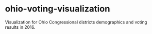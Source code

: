 # ohio-voting-visualization
Visualization for Ohio Congressional districts demographics and voting results in 2016.
